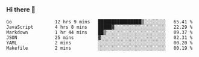 ### Hi there 👋

<!--
**yeya24/yeya24** is a ✨ _special_ ✨ repository because its `README.md` (this file) appears on your GitHub profile.

Here are some ideas to get you started:

- 🔭 I’m currently working on ...
- 🌱 I’m currently learning ...
- 👯 I’m looking to collaborate on ...
- 🤔 I’m looking for help with ...
- 💬 Ask me about ...
- 📫 How to reach me: ...
- 😄 Pronouns: ...
- ⚡ Fun fact: ...
-->

<!--START_SECTION:waka-->

```text
Go                12 hrs 9 mins   ████████████████▒░░░░░░░░   65.41 %
JavaScript        4 hrs 8 mins    █████▓░░░░░░░░░░░░░░░░░░░   22.29 %
Markdown          1 hr 44 mins    ██▒░░░░░░░░░░░░░░░░░░░░░░   09.37 %
JSON              25 mins         ▓░░░░░░░░░░░░░░░░░░░░░░░░   02.31 %
YAML              2 mins          ░░░░░░░░░░░░░░░░░░░░░░░░░   00.20 %
Makefile          2 mins          ░░░░░░░░░░░░░░░░░░░░░░░░░   00.19 %
```

<!--END_SECTION:waka-->
